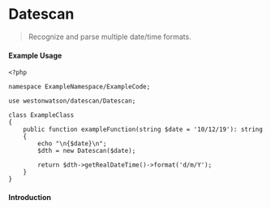 # Datescan
> Recognize and parse multiple date/time formats.

#### Example Usage

```
<?php

namespace ExampleNamespace/ExampleCode;

use westonwatson/datescan/Datescan;

class ExampleClass 
{
    public function exampleFunction(string $date = '10/12/19'): string
    {
        echo "\n{$date}\n";
        $dth = new Datescan($date);
        
        return $dth->getRealDateTime()->format('d/m/Y');
    }
}
```

#### Introduction


